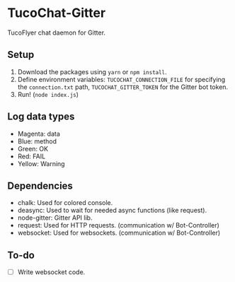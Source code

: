 # TucoChat-Gitter
TucoFlyer chat daemon for Gitter.

## Setup

 1. Download the packages using `yarn` or `npm install`.
 2. Define environment variables: `TUCOCHAT_CONNECTION_FILE` for specifying the `connection.txt` path, `TUCOCHAT_GITTER_TOKEN` for the Gitter bot token.
 3. Run! (`node index.js`)

## Log data types

 * Magenta: data
 * Blue: method
 * Green: OK
 * Red: FAIL
 * Yellow: Warning

## Dependencies

 * chalk: Used for colored console.
 * deasync: Used to wait for needed async functions (like request).
 * node-gitter: Gitter API lib.
 * request: Used for HTTP requests. (communication w/ Bot-Controller)
 * websocket: Used for websockets. (communication w/ Bot-Controller)

## To-do

 - [ ] Write websocket code.